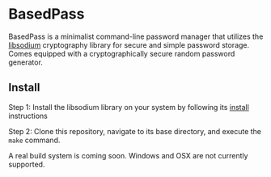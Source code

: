 # BasedPass
BasedPass is a minimalist command-line password manager that utilizes the [libsodium](https://libsodium.org) cryptography library for secure and simple password storage. Comes equipped with a cryptographically secure random password generator.

## Install
Step 1: Install the libsodium library on your system by following its [install](https://download.libsodium.org/doc/installation) instructions

Step 2: Clone this repository, navigate to its base directory, and execute the `make` command.

A real build system is coming soon. Windows and OSX are not currently supported.
